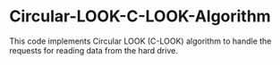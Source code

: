 # Circular-LOOK-C-LOOK-Algorithm
This code implements Circular LOOK (C-LOOK) algorithm to handle the requests for reading data from the hard drive.
